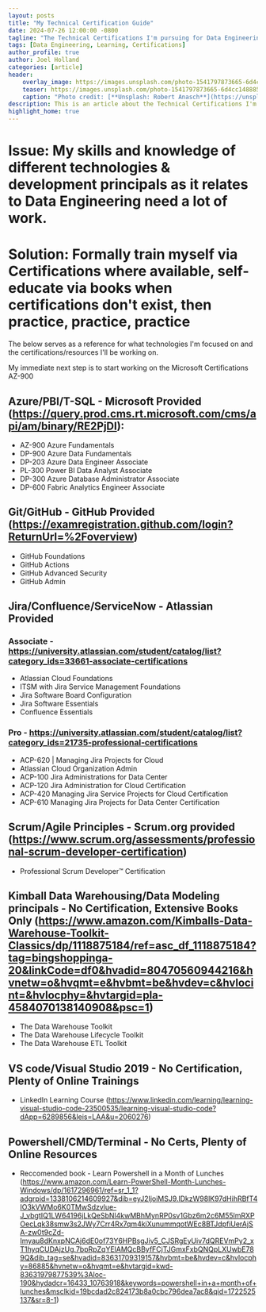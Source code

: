 ```yaml
---
layout: posts
title: "My Technical Certification Guide"
date: 2024-07-26 12:00:00 -0800
tagline: "The Technical Certifications I'm pursuing for Data Engineering"
tags: [Data Engineering, Learning, Certifications]
author_profile: true
author: Joel Holland
categories: [article]
header:
    overlay_image: https://images.unsplash.com/photo-1541797873665-6d4cc148885f?q=80&w=2031&auto=format&fit=crop&ixlib=rb-4.0.3&ixid=M3wxMjA3fDB8MHxwaG90by1wYWdlfHx8fGVufDB8fHx8fA%3D%3D
    teaser: https://images.unsplash.com/photo-1541797873665-6d4cc148885f?q=80&w=2031&auto=format&fit=crop&ixlib=rb-4.0.3&ixid=M3wxMjA3fDB8MHxwaG90by1wYWdlfHx8fGVufDB8fHx8fA%3D%3D
    caption: "Photo credit: [**Unsplash: Robert Anasch**](https://unsplash.com/@diesektion)"
description: This is an article about the Technical Certifications I'm pursuing
highlight_home: true
---
```


# Issue: My skills and knowledge of different technologies & development principals as it relates to Data Engineering need a lot of work. 

# Solution: Formally train myself via Certifications where available, self-educate via books when certifications don't exist, then practice, practice, practice

The below serves as a reference for what technologies I'm focused on and the certifications/resources I'll be working on.

My immediate next step is to start working on the Microsoft Certifications AZ-900

## Azure/PBI/T-SQL - Microsoft Provided (https://query.prod.cms.rt.microsoft.com/cms/api/am/binary/RE2PjDI):
- AZ-900 Azure Fundamentals
- DP-900 Azure Data Fundamentals
- DP-203 Azure Data Engineer Associate
- PL-300 Power BI Data Analyst Associate
- DP-300 Azure Database Administrator Associate
- DP-600 Fabric Analytics Engineer Associate

## Git/GitHub - GitHub Provided (https://examregistration.github.com/login?ReturnUrl=%2Foverview)
- GitHub Foundations
- GitHub Actions
- GitHub Advanced Security
- GitHub Admin

## Jira/Confluence/ServiceNow - Atlassian Provided
### Associate - https://university.atlassian.com/student/catalog/list?category_ids=33661-associate-certifications 
- Atlassian Cloud Foundations
- ITSM with Jira Service Management Foundations
- Jira Software Board Configuration
- Jira Software Essentials
- Confluence Essentials

### Pro - https://university.atlassian.com/student/catalog/list?category_ids=21735-professional-certifications
- ACP-620 | Managing Jira Projects for Cloud
- Atlassian Cloud Organization Admin
- ACP-100 Jira Administrations for Data Center
- ACP-120 Jira Administration for Cloud Certification
- ACP-420 Managing Jira Service Projects for Cloud Certification
- ACP-610 Managing Jira Projects for Data Center Certification

## Scrum/Agile Principles - Scrum.org provided (https://www.scrum.org/assessments/professional-scrum-developer-certification)
- Professional Scrum Developer™ Certification

## Kimball Data Warehousing/Data Modeling principals - No Certification, Extensive Books Only (https://www.amazon.com/Kimballs-Data-Warehouse-Toolkit-Classics/dp/1118875184/ref=asc_df_1118875184?tag=bingshoppinga-20&linkCode=df0&hvadid=80470560944216&hvnetw=o&hvqmt=e&hvbmt=be&hvdev=c&hvlocint=&hvlocphy=&hvtargid=pla-4584070138140908&psc=1)
- The Data Warehouse Toolkit
- The Data Warehouse Lifecycle Toolkit
- The Data Warehouse ETL Toolkit

## VS code/Visual Studio 2019 - No Certification, Plenty of Online Trainings
- LinkedIn Learning Course (https://www.linkedin.com/learning/learning-visual-studio-code-23500535/learning-visual-studio-code?dApp=6289856&leis=LAA&u=2060276)

## Powershell/CMD/Terminal - No Certs, Plenty of Online Resources
- Reccomended book - Learn Powershell in a Month of Lunches (https://www.amazon.com/Learn-PowerShell-Month-Lunches-Windows/dp/1617296961/ref=sr_1_1?adgrpid=1338106214609927&dib=eyJ2IjoiMSJ9.lDkzW98lK97dHihRBfT4IO3kVWMo6K0TMwSdzvlue-J_vbgtIQ1LW64196jLkQeSbNl4kwMBhMynRP0sv1Gbz6m2c6M55lmRXPOecLqk38smw3s2JWy7Crr4Rx7qm4kiXunummqotWEc8BTJdpfiUerAjSA-zw0t9cZd-Imyau8dKnxpNCAj6dE0of73Y6HPBsgJiv5_CJSRgEyUiv7dQREVmPy2_xT1hyqCUDAjzUg.7bpRpZqYElAMQcBByfFCjTJGmxFxbQNQpLXUwbE789Q&dib_tag=se&hvadid=83631709319157&hvbmt=be&hvdev=c&hvlocphy=86885&hvnetw=o&hvqmt=e&hvtargid=kwd-83631979877539%3Aloc-190&hydadcr=16433_10763918&keywords=powershell+in+a+month+of+lunches&msclkid=19bcdad2c824173b8a0cbc796dea7ac8&qid=1722525137&sr=8-1)
